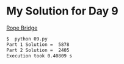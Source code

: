 # My Solution for Day 9

[Rope Bridge](https://adventofcode.com/2022/day/9)
```bash
$  python 09.py
Part 1 Solution =  5878
Part 2 Solution =  2405
Execution took 0.40809 s
```